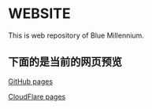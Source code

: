 # WEBSITE

This is web repository of Blue Millennium.

## 下面的是当前的网页预览

[GitHub pages](https://www.github.blue-millennium.fun)

[CloudFlare pages](https://www.blue-millennium.fun)
